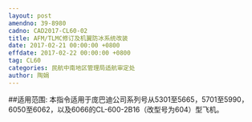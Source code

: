 ```yaml
---
layout: post
amendno: 39-8980
cadno: CAD2017-CL60-02
title: AFM/TLMC修订及机翼防冰系统改装
date: 2017-02-21 00:00:00 +0800
effdate: 2017-02-22 00:00:00 +0800
tag: CL60
categories: 民航中南地区管理局适航审定处
author: 陶娟
---
```


##适用范围:
本指令适用于庞巴迪公司系列号从5301至5665，5701至5990，6050至6062，以及6066的CL-600-2B16（改型号为604）型飞机。

